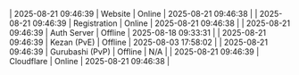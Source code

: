 | 2025-08-21 09:46:39 | Website | Online | 2025-08-21 09:46:38 |
| 2025-08-21 09:46:39 | Registration | Online | 2025-08-21 09:46:38 |
| 2025-08-21 09:46:39 | Auth Server | Offline | 2025-08-18 09:33:31 |
| 2025-08-21 09:46:39 | Kezan (PvE) | Offline | 2025-08-03 17:58:02 |
| 2025-08-21 09:46:39 | Gurubashi (PvP) | Offline | N/A |
| 2025-08-21 09:46:39 | Cloudflare | Online | 2025-08-21 09:46:38 |

